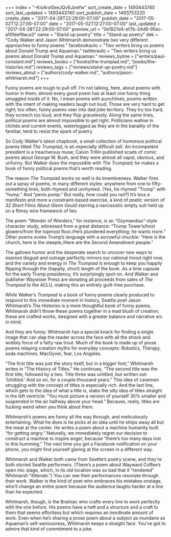 +++
index = "-KisArxl0xeJQv6Jzwfw"
sort_create_date = 1493443740
sort_last_updated = 1493443740
sort_publish_date = 1493753220
create_date = "2017-04-28T22:29:00-07:00"
publish_date = "2017-05-02T12:27:00-07:00"
date = "2017-05-02T12:27:00-07:00"
last_updated = "2017-04-28T22:29:00-07:00"
preview_url = "0e1821d4-ef7b-24d6-95ec-a10fdef9aca3"
name = "Stand up poetry"
title = "Stand up poetry"
dek = "Cody Walker and Jason Whitmarsh demonstrate two very different approaches to funny poems."
facebookauto = "Two writers bring us poems about Donald Trump and Aquaman."
twitterauto = "Two writers bring us poems about Donald Trump and Aquaman."
reviews_byline = ["writers/paul-constant.md"]
reviews_books = ["books/the-trumpiad.md", "books/the-histories.md"]
reviews_tags = ["reviews/stand-up-poetry.md"]
reviews_about = ["authors/cody-walker.md", "authors/jason-whitmarsh.md"]
+++

Funny poems are tough to pull off. I’m not talking, here, about poems with humor in them; almost every good poem has at least one funny thing smuggled inside of it. No, I mean poems with punchlines, poems written with the intent of making readers laugh out loud. Those are very hard to get right; too often, funny poems veer into dad joke territory. They try too hard, they screech too loud, and they flop gracelessly. Along the same lines, political poems are almost impossible to get right. Politicians wallow in clichés and current events, waterlogged as they are in the banality of the familiar, tend to resist the spark of poetry. 

So Cody Walker’s latest chapbook, a small collection of humorous political poems titled *The Trumpiad*, is an especially difficult sell. An incompetent president is a treacherous muse; Calvin Trillin published scads of comic poems about George W. Bush, and they were almost all vapid, obvious, and unfunny. But Walker does the impossible with *The Trumpiad*; he makes a book of funny political poems that’s worth reading.

The reason *The Trumpiad* works so well is its inventiveness. Walker fires out a spray of poems, in many different styles: anywhere from one to fifty-something lines, both rhymed and unrhymed. (Yes, he rhymed “Trump” with “hump.” And “penis pump.” But really, how could you not?) It’s less a manifesto and more a constraint-based exercise, a kind of poetic version of *32 Short Films About Glenn Gould* starring a narcissistic empty suit held up on a flimsy wire framework of lies.

The poem “Wonder of Wonders,” for instance, is an “Ozymandias”-style character study, witnessed from a great distance: “Trump Tower’s/host glowers/from the topmost floor./He’s plundered everything; he wants more.” Other poems evoke Trump’s language with a sorrowful chuckle: “Here is the church, here is the steeple,/Here are the Second Amendment people.” 

The gallows humor and the desperate search to uncover new ways to express disgust and outrage perfectly mirrors our national mood right now, and the variety and energy in *The Trumpiad* is enough to keep you happily flipping through the (happily, short) length of the book. As a time capsule for the early Trump presidency, it’s surprisingly spot-on. And Walker and publisher Waywiser Press are donating all proceeds from sales of *The Trumpiad* to the ACLU, making this an entirely guilt-free purchase.

While Walker’s *Trumpiad* is a book of funny poems clearly produced to respond to this immediate moment in history, Seattle poet Jason Whitmarsh’s *The Histories* is a more thoughtful book of funny poems. Whitmarsh didn’t throw these poems together in a mad blush of creation; these are crafted works, designed with a greater balance and narrative arc in mind.

And they are funny. Whitmarsh has a special knack for finding a single image that can slap the reader across the face with all the shock and wobbly force of a fatty raw trout. Much of the book is made up of prose poems relaying creation myths for everyday concepts: Robotics, Therapy, soda machines, MacGyver, fear, Los Angeles.

“The first title was just the story itself, but in a bigger font,” Whitmarsh writes in “The History of Titles.” He continues, “The second title was the first title, followed by a two. Title three was untitled, but written out: ‘Untitled.’ And so on, for a couple thousand years.” This idea of cavemen struggling with the concept of titles is especially rich. And the last line, which gets to the idea of what a title is, stabs the silly idea of titles straight in the left ventricle: “You must picture a version of yourself 30% smaller and suspended in the air halfway above your head.” Because, really, titles are fucking weird when you think about them.

Whitmarsh’s poems are funny all the way through, and meticulously entertaining. What he does is he picks at an idea until he strips away all but the meat at the center. He writes a poem about a machine humanity built “for getting angry.” Naturally, we immediately regret our decision to construct a machine to inspire anger, because “there’s too many days lost to this humming.” The next time you get a Facebook notification on your phone, you might find yourself glaring at the screen in a different way.

Whitmarsh and Walker both came from Seattle’s poetry scene, and they’re both storied Seattle performers. (There’s a poem about Wayward Coffee’s open mic stage, which, in its old location was so bad that it “rendered” Whitmarsh “illiterate.”) You can see their performances resonate through their work. Walker is the kind of poet who embraces his mistakes onstage, who’ll change an entire poem because the audience laughs harder at a line than he expected. 

Whitmarsh, though, is the Brainiac who crafts every line to work perfectly with the one before. His poems have a heft and a structure and a craft to them that seems effortless but which requires an inordinate amount of work. Even when he’s sharing a prose poem about a subject as mundane as Aquaman’s self-seriousness, Whitmarsh keeps a straight face. You’ve got to admire that kind of commitment to a joke.
